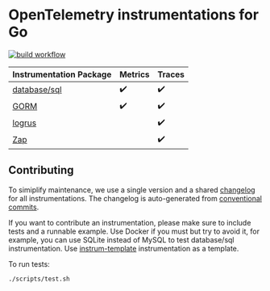 # OpenTelemetry instrumentations for Go

[![build workflow](https://github.com/uptrace/opentementry-go-contrib/actions/workflows/build.yml/badge.svg)](https://github.com/uptrace/opentelemetry-go-extra/actions/workflows/build.yml)

| Instrumentation Package   | Metrics            | Traces             |
| ------------------------- | ------------------ | ------------------ |
| [database/sql](/otelsql/) | :heavy_check_mark: | :heavy_check_mark: |
| [GORM](/otelgorm/)        | :heavy_check_mark: | :heavy_check_mark: |
| [logrus](/otellogrus/)    |                    | :heavy_check_mark: |
| [Zap](/otelzap/)          |                    | :heavy_check_mark: |

## Contributing

To simiplify maintenance, we use a single version and a shared [changelog](CHANGELOG.md) for all
instrumentations. The changelog is auto-generated from
[conventional commits](https://www.conventionalcommits.org/en/v1.0.0/).

If you want to contribute an instrumentation, please make sure to include tests and a runnable
example. Use Docker if you must but try to avoid it, for example, you can use SQLite instead of
MySQL to test database/sql instrumentation. Use [instrum-template](/instrum-template/)
instrumentation as a template.

To run tests:

```shell
./scripts/test.sh
```
